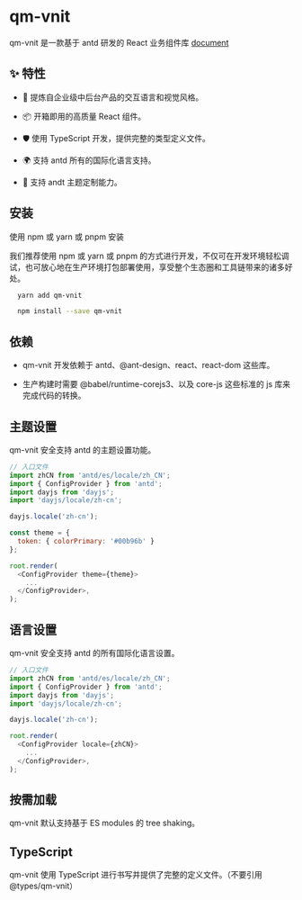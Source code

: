 # qm-vnit
qm-vnit 是一款基于 antd 研发的 React 业务组件库
[document](http://47.102.203.153/qm-vnit)

## ✨ 特性
- 🌈 提炼自企业级中后台产品的交互语言和视觉风格。
>
- 📦 开箱即用的高质量 React 组件。
>
- 🛡 使用 TypeScript 开发，提供完整的类型定义文件。
>
- 🌍 支持 antd 所有的国际化语言支持。
>
- 🎨 支持 andt 主题定制能力。
>

## 安装
使用 npm 或 yarn 或 pnpm 安装
>
我们推荐使用 npm 或 yarn 或 pnpm 的方式进行开发，不仅可在开发环境轻松调试，也可放心地在生产环境打包部署使用，享受整个生态圈和工具链带来的诸多好处。
```bash
  yarn add qm-vnit

  npm install --save qm-vnit
```


## 依赖
- qm-vnit 开发依赖于 antd、@ant-design、react、react-dom 这些库。
>
- 生产构建时需要 @babel/runtime-corejs3、以及 core-js 这些标准的 js 库来完成代码的转换。
>



## 主题设置
qm-vnit 安全支持 antd 的主题设置功能。

```js
// 入口文件
import zhCN from 'antd/es/locale/zh_CN';
import { ConfigProvider } from 'antd';
import dayjs from 'dayjs';
import 'dayjs/locale/zh-cn';

dayjs.locale('zh-cn');

const theme = {
  token: { colorPrimary: '#00b96b' }
};

root.render(
  <ConfigProvider theme={theme}>
    ...
  </ConfigProvider>,
);
```



## 语言设置
qm-vnit 安全支持 antd 的所有国际化语言设置。

```js
// 入口文件
import zhCN from 'antd/es/locale/zh_CN';
import { ConfigProvider } from 'antd';
import dayjs from 'dayjs';
import 'dayjs/locale/zh-cn';

dayjs.locale('zh-cn');

root.render(
  <ConfigProvider locale={zhCN}>
    ...
  </ConfigProvider>,
);
```


## 按需加载
qm-vnit 默认支持基于 ES modules 的 tree shaking。

## TypeScript
qm-vnit 使用 TypeScript 进行书写并提供了完整的定义文件。（不要引用 @types/qm-vnit）
